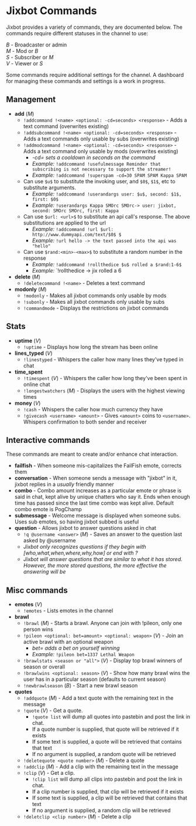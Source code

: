 Jixbot Commands
=========================

Jixbot provides a variety of commands, they are documented below. The commands require different statuses in the channel to use:

*B* - Broadcaster or admin   
*M* - Mod or *B*  
*S* - Subscriber or *M*  
*V* - Viewer or *S*  

Some commands require additional settings for the channel. A dashboard for managing these commands and settings is a work in progress.

Management
----------------
* **add** (*M*)
  * `!addcommand !<name> <optional: -cd=seconds> <response>` - Adds a text command (overwrites existing)
  * `!addsubcommand !<name> <optional: -cd=seconds> <response>` - Adds a text commands only usable by subs (overwrites existing)
  * `!addmodcommand !<name> <optional: -cd=seconds> <response>` - Adds a text command only usable by mods (overwrites existing)
    * *-cd= sets a cooldown in seconds on the command*
    * *Example:* `!addcommand !usefulmessage Reminder that subscribing is not necessary to support the streamer!`
    * *Example:* `!addcommand !superspam -cd=30 SPAM SPAM Kappa SPAM`
  * Can use `$u$` to substitute the invoking user, and `$0$`, `$1$`, etc to substitute arguments.
    * *Example:* `!addcommand !userandargs user: $u$, second: $1$, first: $0$`
    * *Example:* `!userandargs Kappa SMOrc SMOrc-> user: jixbot, second: SMOrc SMOrc, first: Kappa`
  * Can use `$url: <url>$` to substitute an api call's response. The above substitutions are applied to the url
    * *Example:* `!addcommand !url $url: http://www.dummyapi.com/text/$0$ $`
    * *Example:* `!url hello -> the text passed into the api was "hello"`
  * Can use `$rand:<min>-<max>$` to substitute a random number in the response
    * *Example:* `!addcommand !rollthedice $u$ rolled a $rand:1-6$`
    * *Example:* `!rollthedice -> jix rolled a 6
* **delete** (*M*)
  * `!deletecommand !<name>` - Deletes a text command
* **modonly** (*M*)
  * `!modonly` - Makes all jixbot commands only usable by mods
  * `!subonly` - Makes all jixbot commands only usable by subs
  * `!commandmode` - Displays the restrictions on jixbot commands

Stats
---------------
* **uptime** (*V*)
  * `!uptime` - Displays how long the stream has been online
* **lines_typed** (*V*)
  * `!linestyped` - Whispers the caller how many lines they've typed in chat
* **time_spent**
  * `!timespent` (*V*) - Whispers the caller how long they've been spent in online chat
  * `!longestwatchers` (*M*) - Displays the users with the highest viewing times
* **money** (*V*)
  * `!cash` - Whispers the caller how much currency they have
  * `!givecash <username> <amount>` - Gives `<amount>` coins to `<username>`. Whispers confirmation to both sender and receiver

Interactive commands
----------------
These commands are meant to create and/or enhance chat interaction.

* **failfish** - When someone mis-capitalizes the FailFish emote, corrects them
* **conversation** - When someone sends a message with "jixbot" in it, jixbot replies in a *usually* friendly manner
* **combo** - Combo amount increases as a particular emote or phrase is said in chat, kept alive by unique chatters who say it. Ends when enough time has passed since the last time combo was kept alive. Default combo emote is PogChamp
* **submessage** - Welcome message is displayed when someone subs. Uses sub emotes, so having jixbot subbed is useful
* **question** - Allows jixbot to answer questions asked in chat
  * `!q @username <answer>` (*M*) - Saves an answer to the question last asked by @username
  * *Jixbot only recognizes questions if they begin with [who,what,when,where,why,how] or end with ?*
  * *Jixbot will answer questions that are similar to what it has stored. However, the more stored questions, the more effective the answering will be*

Misc commands
---------------
* **emotes** (*V*)
  * `!emotes` - Lists emotes in the channel
* **brawl**
  * `!brawl` (*M*) - Starts a brawl. Anyone can join with !pileon, only one person wins
  * `!pileon <optional: bet=amount> <optional: weapon>` (*V*) - Join an active brawl with an optional weapon
    * *bet= adds a bet on yourself winning*
    * *Example:* `!pileon bet=1337 Lethal Weapon`
  * `!brawlstats <season or "all">` (*V*) - Display top brawl winners of season or overall
  * `!brawlwins <optional: season>` (*V*) - Show how many brawl wins the user has in a particular season (defaults to current season)
  * `!newbrawlseason` (*B*) - Start a new brawl season
* **quotes**
  * `!addquote` (*M*) - Add a text quote with the remaining text in the message
  * `!quote` (*V*) - Get a quote.
    * `!quote list` will dump all quotes into pastebin and post the link in chat.
    * If a quote number is supplied, that quote will be retrieved if it exists
    * If some text is supplied, a quote will be retrieved that contains that text
    * If no argument is supplied, a random quote will be retrieved
  * `!deletequote <quote number>` (*M*) - Delete a quote
  * `!addclip` (*M*) - Add a clip with the remaining text in the message
  * `!clip` (*V*) - Get a clip.
    * `!clip list` will dump all clips into pastebin and post the link in chat.
    * If a clip number is supplied, that clip will be retrieved if it exists
    * If some text is supplied, a clip will be retrieved that contains that text
    * If no argument is supplied, a random clip will be retrieved
  * `!deletclip <clip number>` (*M*) - Delete a clip




